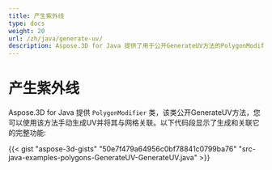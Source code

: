 ```yaml
---
title: 产生紫外线
type: docs
weight: 20
url: /zh/java/generate-uv/
description: Aspose.3D for Java 提供了用于公开GenerateUV方法的PolygonModifier类，您可以使用该类手动生成UV并将其与网格关联。
---
```

#  **产生紫外线**
Aspose.3D for Java 提供 `PolygonModifier` 类，该类公开GenerateUV方法，您可以使用该方法手动生成UV并将其与网格关联。以下代码段显示了生成和关联它的完整功能:

{{< gist "aspose-3d-gists" "50e7f479a64956c0bf78841c0799ba76" "src-java-examples-polygons-GenerateUV-GenerateUV.java" >}}
